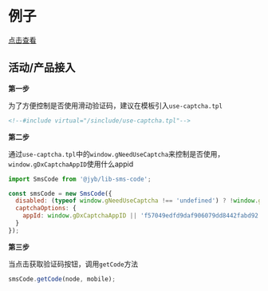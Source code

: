 # 例子

[点击查看](../demo/index.html)

## 活动/产品接入

**第一步**

为了方便控制是否使用滑动验证码，建议在模板引入`use-captcha.tpl`

```html
<!--#include virtual="/sinclude/use-captcha.tpl"-->
```

**第二步**

通过`use-captcha.tpl`中的`window.gNeedUseCaptcha`来控制是否使用，`window.gDxCaptchaAppID`使用什么appid

```javascript
import SmsCode from '@jyb/lib-sms-code';

const smsCode = new SmsCode({
  disabled: (typeof window.gNeedUseCaptcha !== 'undefined') ? !window.gNeedUseCaptcha : false,
  captchaOptions: {
    appId: window.gDxCaptchaAppID || 'f57049edfd9daf906079dd8442fabd92'
  }
});
```

**第三步**

当点击获取验证码按钮，调用`getCode`方法

```javascript
smsCode.getCode(node, mobile);
```
